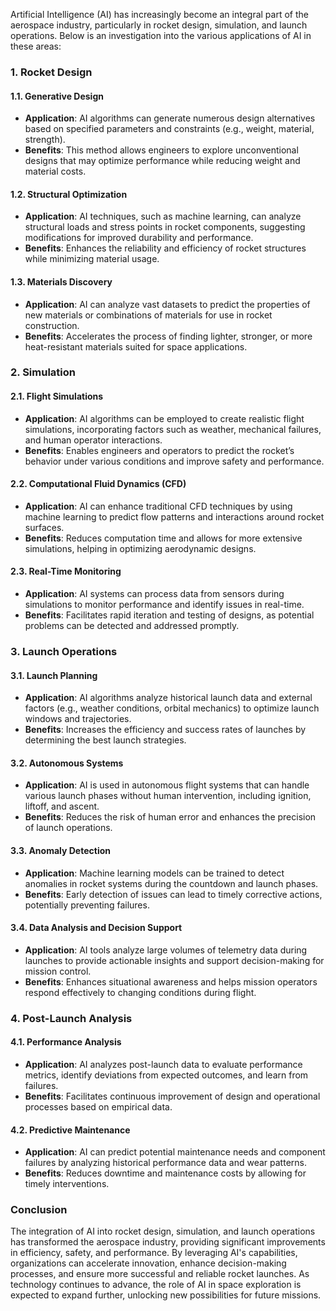Artificial Intelligence (AI) has increasingly become an integral part of the aerospace industry, particularly in rocket design, simulation, and launch operations. Below is an investigation into the various applications of AI in these areas:

### 1. Rocket Design

#### 1.1. Generative Design
- **Application**: AI algorithms can generate numerous design alternatives based on specified parameters and constraints (e.g., weight, material, strength).
- **Benefits**: This method allows engineers to explore unconventional designs that may optimize performance while reducing weight and material costs.

#### 1.2. Structural Optimization
- **Application**: AI techniques, such as machine learning, can analyze structural loads and stress points in rocket components, suggesting modifications for improved durability and performance.
- **Benefits**: Enhances the reliability and efficiency of rocket structures while minimizing material usage.

#### 1.3. Materials Discovery
- **Application**: AI can analyze vast datasets to predict the properties of new materials or combinations of materials for use in rocket construction.
- **Benefits**: Accelerates the process of finding lighter, stronger, or more heat-resistant materials suited for space applications.

### 2. Simulation

#### 2.1. Flight Simulations
- **Application**: AI algorithms can be employed to create realistic flight simulations, incorporating factors such as weather, mechanical failures, and human operator interactions.
- **Benefits**: Enables engineers and operators to predict the rocket’s behavior under various conditions and improve safety and performance.

#### 2.2. Computational Fluid Dynamics (CFD)
- **Application**: AI can enhance traditional CFD techniques by using machine learning to predict flow patterns and interactions around rocket surfaces.
- **Benefits**: Reduces computation time and allows for more extensive simulations, helping in optimizing aerodynamic designs.

#### 2.3. Real-Time Monitoring
- **Application**: AI systems can process data from sensors during simulations to monitor performance and identify issues in real-time.
- **Benefits**: Facilitates rapid iteration and testing of designs, as potential problems can be detected and addressed promptly.

### 3. Launch Operations

#### 3.1. Launch Planning
- **Application**: AI algorithms analyze historical launch data and external factors (e.g., weather conditions, orbital mechanics) to optimize launch windows and trajectories.
- **Benefits**: Increases the efficiency and success rates of launches by determining the best launch strategies.

#### 3.2. Autonomous Systems
- **Application**: AI is used in autonomous flight systems that can handle various launch phases without human intervention, including ignition, liftoff, and ascent.
- **Benefits**: Reduces the risk of human error and enhances the precision of launch operations.

#### 3.3. Anomaly Detection
- **Application**: Machine learning models can be trained to detect anomalies in rocket systems during the countdown and launch phases.
- **Benefits**: Early detection of issues can lead to timely corrective actions, potentially preventing failures.

#### 3.4. Data Analysis and Decision Support
- **Application**: AI tools analyze large volumes of telemetry data during launches to provide actionable insights and support decision-making for mission control.
- **Benefits**: Enhances situational awareness and helps mission operators respond effectively to changing conditions during flight.

### 4. Post-Launch Analysis

#### 4.1. Performance Analysis
- **Application**: AI analyzes post-launch data to evaluate performance metrics, identify deviations from expected outcomes, and learn from failures.
- **Benefits**: Facilitates continuous improvement of design and operational processes based on empirical data.

#### 4.2. Predictive Maintenance
- **Application**: AI can predict potential maintenance needs and component failures by analyzing historical performance data and wear patterns.
- **Benefits**: Reduces downtime and maintenance costs by allowing for timely interventions.

### Conclusion

The integration of AI into rocket design, simulation, and launch operations has transformed the aerospace industry, providing significant improvements in efficiency, safety, and performance. By leveraging AI's capabilities, organizations can accelerate innovation, enhance decision-making processes, and ensure more successful and reliable rocket launches. As technology continues to advance, the role of AI in space exploration is expected to expand further, unlocking new possibilities for future missions.